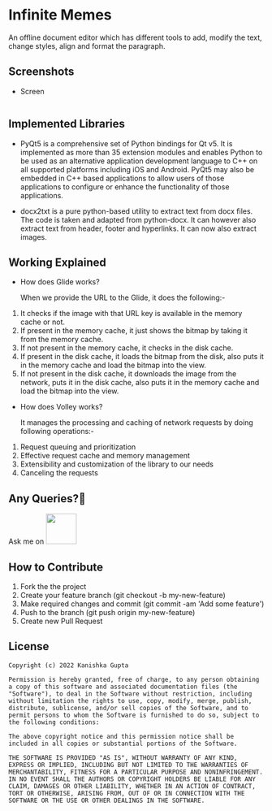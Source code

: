 
# Infinite Memes

 An offline document editor which has different tools to add, modify the text, change styles, align and format the paragraph.

## Screenshots
* Screen
<img src="" >


## Implemented Libraries
  
 * PyQt5 is a comprehensive set of Python bindings for Qt v5. It is implemented as more than 35 extension modules and enables Python to be used as an alternative application development language to C++ on all supported platforms including iOS and Android. PyQt5 may also be embedded in C++ based applications to allow users of those applications to configure or enhance the functionality of those applications.
 
 * docx2txt is a pure python-based utility to extract text from docx files. The code is taken and adapted from python-docx. It can however also extract text from header, footer and hyperlinks. It can now also extract images.
 
 
 ## Working Explained
  * How does Glide works? 
  
    When we provide the URL to the Glide, it does the following:-
   1. It checks if the image with that URL key is available in the memory cache or not.
   2. If present in the memory cache, it just shows the bitmap by taking it from the memory cache.
   3. If not present in the memory cache, it checks in the disk cache.
   4. If present in the disk cache, it loads the bitmap from the disk, also puts it in the memory cache and load the bitmap into the view.
   5. If not present in the disk cache, it downloads the image from the network, puts it in the disk cache, also puts it in the memory cache and load the bitmap into the view.

 * How does Volley works? 
 
   It manages the processing and caching of network requests by doing following operations:-
  1. Request queuing and prioritization
  2. Effective request cache and memory management
  3. Extensibility and customization of the library to our needs
  4. Canceling the requests



## Any Queries?🤔
 
 Ask me on 
<a href="https://www.linkedin.com/in/thekanishkagupta/"><img src="https://user-images.githubusercontent.com/35039342/55471530-94b34280-5627-11e9-8c0e-6fe86a8406d6.png" width="60"></a>


## How to Contribute
1. Fork the the project
2. Create your feature branch (git checkout -b my-new-feature)
3. Make required changes and commit (git commit -am 'Add some feature')
4. Push to the branch (git push origin my-new-feature)
5. Create new Pull Request


## License

    Copyright (c) 2022 Kanishka Gupta
    
    Permission is hereby granted, free of charge, to any person obtaining a copy of this software and associated documentation files (the "Software"), to deal in the Software without restriction, including without limitation the rights to use, copy, modify, merge, publish, distribute, sublicense, and/or sell copies of the Software, and to permit persons to whom the Software is furnished to do so, subject to the following conditions:
    
    The above copyright notice and this permission notice shall be included in all copies or substantial portions of the Software.
    
    THE SOFTWARE IS PROVIDED "AS IS", WITHOUT WARRANTY OF ANY KIND, EXPRESS OR IMPLIED, INCLUDING BUT NOT LIMITED TO THE WARRANTIES OF MERCHANTABILITY, FITNESS FOR A PARTICULAR PURPOSE AND NONINFRINGEMENT. IN NO EVENT SHALL THE AUTHORS OR COPYRIGHT HOLDERS BE LIABLE FOR ANY CLAIM, DAMAGES OR OTHER LIABILITY, WHETHER IN AN ACTION OF CONTRACT, TORT OR OTHERWISE, ARISING FROM, OUT OF OR IN CONNECTION WITH THE SOFTWARE OR THE USE OR OTHER DEALINGS IN THE SOFTWARE.
